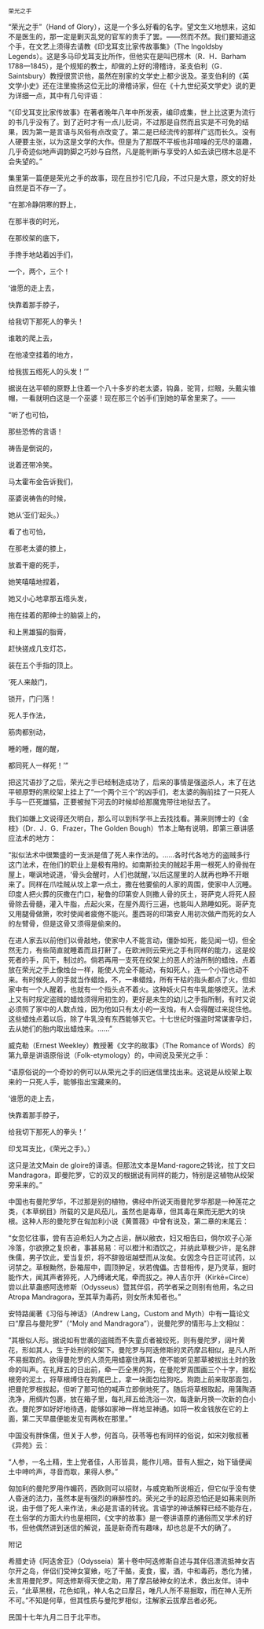     荣光之手 

   “荣光之手”（Hand of Glory），这是一个多么好看的名字。望文生义地想来，这如不是医生的，那一定是剿灭乱党的官军的贵手了罢。——然而不然。我们要知道这个手，在文艺上须得去请教《印戈耳支比家传故事集》（The Ingoldsby Legends）。这是多马印戈耳支比所作，但他实在是叫巴楞木（R．H．Barham 1788—1845），是个规矩的教士，却做的上好的滑稽诗，圣支伯利（G．Saintsbury）教授很赏识他，虽然在别家的文学史上都少说及。圣支伯利的《英文学小史》还在注里揄扬这位无比的滑稽诗家，但在《十九世纪英文学史》说的更为详细一点，其中有几句评语：

   “《印戈耳支比家传故事》在著者晚年八年中所发表，编印成集，世上比这更为流行的书几乎没有了。到了近时才有一点儿贬词，不过那是自然而且实是不可免的结果，因为第一是言语与风俗有点改变了。第二是已经流传的那样广远而长久。没有人硬要主张，以为这是文学的大作。但是为了那既不平板也非喧噪的无尽的谐趣，几乎奇迹似地声调韵脚之巧妙与自然，凡是能判断与享受的人如去读巴楞木总是不会失望的。”

   集里第一篇便是荣光之手的故事，现在且抄引它几段，不过只是大意，原文的好处自然是百不存一了。

   “在那冷静阴寒的野上，

   在那半夜的时光，

   在那绞架的底下，

   手搀手地站着凶手们，

   一个，两个，三个！

   ‘谁愿的走上去，

   快靠着那手脖子，

   给我切下那死人的拳头！

   谁敢的爬上去，

   在他凌空挂着的地方，

   给我拔五绺死人的头发！’”

   据说在达平顿的原野上住着一个八十多岁的老太婆，钩鼻，驼背，烂眼，头戴尖锥帽，一看就明白这是一个巫婆！现在那三个凶手们到她的草舍里来了。——

   “听了也可怕，

   那些恐怖的言语！

   祷告是倒说的，

   说着还带冷笑。

   马太霍布金告诉我们，

   巫婆说祷告的时候，

   她从‘亚们’起头。）

   看了也可怕，

   在那老太婆的膝上，

   放着干瘪的死手，

   她笑嘻嘻地捏着，

   她又小心地拿那五绺头发，

   拖在挂着的那绅士的脑袋上的，

   和上黑雄猫的脂膏，

   赶快搓成几支灯芯，

   装在五个手指的顶上。

   ‘死人来敲门，

   锁开，门闩落！

   死人手作法，

   筋肉都别动，

   睡的睡，醒的醒，

   都同死人一样死！’”

   把这咒语抄了之后，荣光之手已经制造成功了，后来的事情是强盗杀人，末了在达平顿原野的黑绞架上挂上了“一个两个三个”的凶手们，老太婆的胸前挂了一只死人手与一匹死雄猫，正要被抛下河去的时候却给那魔鬼带往地狱去了。

   我们如嫌上文说得还欠明白，那么可以到科学书上去找找看。茀来则博士的《金枝》（Dr．J．G．Frazer，The Golden Bough）节本上略有说明，即第三章讲感应法术的地方：

   “拟似法术中很繁盛的一支派是借了死人来作法的。……各时代各地方的盗贼多行这门法术，在他们的职业上是极有用的。如南斯拉夫的贼起手用一根死人的骨抛在屋上，嘲讽地说道，‘骨头会醒时，人们也就醒，’以后这屋里的人就再也睁不开眼来了。同样在爪哇贼从坟上拿一点土，撒在他要偷的人家的周围，使家中人沉睡。印度人把火葬的灰撒在门口，秘鲁的印第安人则撒人骨的灰土，哥萨克人将死人胫骨除去骨髓，灌入牛脂，点起火来，在屋外周行三遍，也能叫人熟睡如死。哥萨克又用腿骨做箫，吹时使闻者疲倦不能兴。墨西哥的印第安人用初次做产而死的女人的左臂骨，但是这骨又须得是偷来的。

   在进人家去以前他们以骨敲地，使家中人不能言动，僵卧如死，能见闻一切，但全然无力，有些简直就睡着而且打鼾了。在欧洲则云荣光之手有同样的能力，这是绞死者的手，风干，制过的。倘若再用一支死在绞架上的恶人的油所制的蜡烛，点着放在荣光之手上像烛台一样，能使人完全不能动，有如死人，连一个小指也动不来。有时候死人的手就当作蜡烛，不，一串蜡烛，所有干枯的指头都点了火，但如家中有一个人醒着，也就有一个指头点不着火。这种妖火只有牛乳能够熄灭。法术上又有时规定盗贼的蜡烛须得用初生的，更好是未生的幼儿之手指所制，有时又说必须照了家中的人数点烛，因为他如只有太小的一支烛，有人会得醒过来捉住他。这些蜡烛点着以后，除了牛乳没有东西能够灭它。十七世纪时强盗时常谋害孕妇，去从她们的胎内取出蜡烛来。……”

   威克勒（Ernest Weekley）教授著《文字的故事》（The Romance of Words）的第九章是讲语原俗说（Folk-etymology）的，中间说及荣光之手：

   “语原俗说的一个奇妙的例可以从荣光之手的旧迷信里找出来。这说是从绞架上取来的一只死人手，能够指出宝藏来的。

   ‘谁愿的走上去，

   快靠着那手脖子，

   给我切下那死人的拳头！’

   印戈耳支比，《荣光之手》。）

   这只是法文Main de gloire的译语。但那法文本是Mand-ragore之转讹，拉丁文曰Mandragora，即曼陀罗，它的双叉的根据说有同样的能力，特别是这植物从绞架旁采来的。”

   中国也有曼陀罗华，不过那是别的植物，佛经中所说天雨曼陀罗华那是一种莲花之类，《本草纲目》所载的又是风茄儿，虽然也是毒草，但其毒在果而无肥大的块根。这种人形的曼陀罗在匈加利小说《黄蔷薇》中曾有说及，第二章的末尾云：

   “女忽忆往事，尝有吉迫希妇人为之占运，酬以敝衣，妇又相告曰，倘尔欢子心渐冷落，尔欲撩之复炽者，事甚易易：可以橙汁和酒饮之，并纳此草根少许，是名胖侏儒，男子饮此，爱当复炽，将不辞毁垣越壁而从汝矣。女因念今日正可试药，以诃禁之。草根黝然，卧箱屉中，圆顶肿足，状若傀儡。古昔相传，是乃灵草，掘时能作大，闻其声者猝死，人乃缚诸犬尾，牵而拔之。神人吉尔开（Kirkē=Circe）尝以此草蛊惑阿迭修斯（Odysseus）暨其伴侣，药学者采之则别有他用，名之曰Atropa Mandragora，至其草为毒药，则女所未知者也。”

   安特路阑著《习俗与神话》（Andrew Lang，Custom and Myth）中有一篇论文曰“摩吕与曼陀罗”（“Moly and Mandragora”），说曼陀罗的情形与上文相似：

   “其根似人形。据说如有世袭的盗贼而不失童贞者被绞死，则有曼陀罗，阔叶黄花，形如其人，生于处刑的绞架下。曼陀罗与阿迭修斯的灵药摩吕相似，是凡人所不易掘取的。欲得曼陀罗的人须先用蜡塞住两耳，使不能听见那草被拔出土时的致命的叫声。在礼拜五的日出前，牵一匹全黑的狗，在曼陀罗周围画三个十字，掘松根旁的泥土，将草根缚住在狗尾巴上，拿一块面包给狗吃。狗跑上前来取那面包，把曼陀罗根拔起，但听了那可怕的喊声立即倒地死了。随后将草根取起，用蒲陶酒洗净，用绸片包裹，放在箱子里，每礼拜五给洗浴一次，每逢新月换一次新的白小衣。曼陀罗如好好地待遇，能够如家神一样地显神通。如将一枚金钱放在它的上面，第二天早晨便能发见有两枚在那里。”

   中国没有胖侏儒，但关于人参，何首乌，茯苓等也有同样的俗说，如宋刘敬叔著《异苑》云：

   “人参，一名土精，生上党者佳，人形皆具，能作儿啼。昔有人掘之，始下锸便闻土中呻吟声，寻音而取，果得人参。”

   匈加利的曼陀罗用作媚药，西欧则可以招财，与威克勒所说相近，但它似乎没有使人昏迷的法力，虽然本是有强烈的麻醉性的。荣光之手的起原恐怕还是如茀来则所说，由于借了死人来作法，未必是言语的转讹。言语学的神话解释已经不能存在，在土俗学的方面大约也是相同，《文字的故事》是一卷讲语原的通俗而又学术的好书，但他偶然讲到迷信的解说，虽是新奇而有趣味，却也总是不大的确了。

   附记

   希腊史诗《阿迭舍亚》（Odysseia）第十卷中阿迭修斯自述与其伴侣漂流抵神女吉尔开之岛，伴侣们受神女宴飨，吃了干酪，麦食，蜜，酒，中和毒药，悉化为猪，未言用曼陀罗。阿迭修斯得天使之助，用了摩吕破神女的法术，救出友伴。诗中云，“此草黑根，花色如乳，神人名之曰摩吕，唯凡人所不易掘取，而在神人无所不可。”不知是何草，但其性质与曼陀罗相似，注解家云拔摩吕者必死。

   民国十七年九月二日于北平市。


